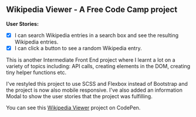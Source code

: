 ## Wikipedia Viewer -  A Free Code Camp project

**User Stories:**
- [x] I can search Wikipedia entries in a search box and see the resulting Wikipedia entries.
- [x] I can click a button to see a random Wikipedia entry.

This is another Intermediate Front End project where I learnt a lot on a variety of topics including: API calls, creating elements in the DOM, creating tiny helper functions etc.

I've restyled this project to use SCSS and Flexbox instead of Bootstrap and the project is now also mobile responsive. I've also added an information Modal to show the user stories that the project was fulfilling. 

You can see this [Wikipedia Viewer](https://codepen.io/Pagey/pen/wrZRqR) project on CodePen.
